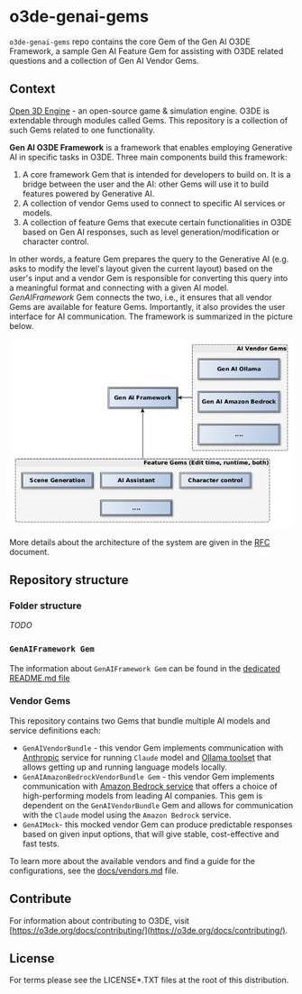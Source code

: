 # o3de-genai-gems

`o3de-genai-gems` repo contains the core Gem of the Gen AI O3DE Framework, a sample Gen AI Feature Gem for assisting with O3DE related questions and a collection of Gen AI Vendor Gems.

## Context
[Open 3D Engine](https:://o3de.org) - an open-source game & simulation engine. O3DE is extendable through modules called Gems. This repository is a collection of such Gems related to one functionality.

**Gen AI O3DE Framework** is a framework that enables employing Generative AI in specific tasks in O3DE. Three main components build this framework:
1. A core framework Gem that is intended for developers to build on. It is a bridge between the user and the AI: other Gems will use it to build features powered by Generative AI.
2. A collection of vendor Gems used to connect to specific AI services or models.
3. A collection of feature Gems that execute certain functionalities in O3DE based on Gen AI responses, such as level generation/modification or character control.

In other words, a feature Gem prepares the query to the Generative AI (e.g. asks to modify the level's layout given the current layout) based on the user's input and a vendor Gem is responsible for converting this query into a meaningful format and connecting with a given AI model. _GenAIFramework_ Gem connects the two, i.e., it ensures that all vendor Gems are available for feature Gems. Importantly, it also provides the user interface for AI communication. The framework is summarized in the picture below.

![Framework Design](docs/images/GenAIFramework.png)

More details about the architecture of the system are given in the [RFC](https://github.com/o3de/sig-simulation/issues/87) document.

## Repository structure

### Folder structure
_TODO_

### `GenAIFramework Gem`
The information about `GenAIFramework Gem` can be found in the [dedicated README.md file](Gems/GenAIFramework/README.md)

### Vendor Gems
This repository contains two Gems that bundle multiple AI models and service definitions each:
- `GenAIVendorBundle` - this vendor Gem implements communication with [Anthropic](https://docs.anthropic.com/en/docs/welcome) service for running `Claude` model and [Ollama toolset](https://github.com/ollama/ollama) that allows getting up and running language models locally.
- `GenAIAmazonBedrockVendorBundle Gem` - this vendor Gem implements communication with [Amazon Bedrock service](https://aws.amazon.com/bedrock/) that offers a choice of high-performing models from leading AI companies. This gem is dependent on the `GenAIVendorBundle` Gem and allows for communication with the `Claude` model using the `Amazon Bedrock` service.
- `GenAIMock`- this mocked vendor Gem can produce predictable responses based on given input options, that will give stable, cost-effective and fast tests.

To learn more about the available vendors and find a guide for the configurations, see the [docs/vendors.md](./docs/vendors.md) file.

## Contribute
For information about contributing to O3DE, visit [https://o3de.org/docs/contributing/](https://o3de.org/docs/contributing/).

## License
For terms please see the LICENSE*.TXT files at the root of this distribution.

